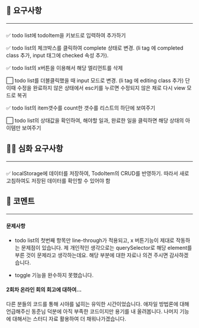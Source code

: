 ## 🎯 요구사항 <hr/>

✅ todo list에 todoItem을 키보드로 입력하여 추가하기<br>

✅ todo list의 체크박스를 클릭하여 complete 상태로 변경. (li tag 에 completed class 추가, input 태그에 checked 속성 추가).<br>

✅ todo list의 x버튼을 이용해서 해당 엘리먼트를 삭제<br>

⬜ todo list를 더블클릭했을 때 input 모드로 변경. (li tag 에 editing class 추가) 단 이때 수정을 완료하지 않은 상태에서 esc키를 누르면 수정되지 않은 채로 다시 view 모드로 복귀<br>

✅ todo list의 item갯수를 count한 갯수를 리스트의 하단에 보여주기

⬜ todo list의 상태값을 확인하여, 해야할 일과, 완료한 일을 클릭하면 해당 상태의 아이템만 보여주기

## 🎯🎯 심화 요구사항 <hr/>

✅ localStorage에 데이터를 저장하여, TodoItem의 CRUD를 반영하기. 따라서 새로고침하여도 저장된 데이터를 확인할 수 있어야 함

## 🙏 코멘트 <hr/>

#### 문제사항

- todo list의 첫번째 항목만 line-through가 적용되고, x 버튼기능이 제대로 작동하는 문제점이 있습니다. 제 개인적인 생각으로는 querySelector로 해당 element를 부른 것이 문제라고 생각하는데요. 해당 부분에 대한 자료나 의견 주시면 감사하겠습니다.

- toggle 기능을 완수하지 못했습니다.

#### 2회차 온라인 회의 회고에 대하여...

다른 분들의 코드를 통해 시야를 넓히는 유익한 시간이었습니다. 애자일 방법론에 대해 언급해주신 동준님 덕분에 아직 부족한 코드이지만 용기를 내 올려봅니다. 나머지 기능에 대해서는 스터디 자료 활용하여 더 채워나가겠습니다.
